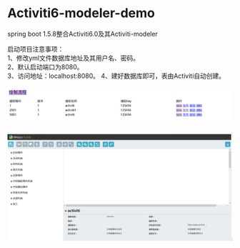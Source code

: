 # Activiti6-modeler-demo
spring boot 1.5.8整合Activiti6.0及其Activiti-modeler

启动项目注意事项：  
1、修改yml文件数据库地址及其用户名、密码。  
2、默认启动端口为8080。  
3、访问地址：localhost:8080。
4、建好数据库即可，表由Activiti自动创建。

![流程实例列表.png](src/main/resources/static/img/流程实例列表.png)

![流程设计器.png](src/main/resources/static/img/流程设计器.png)
